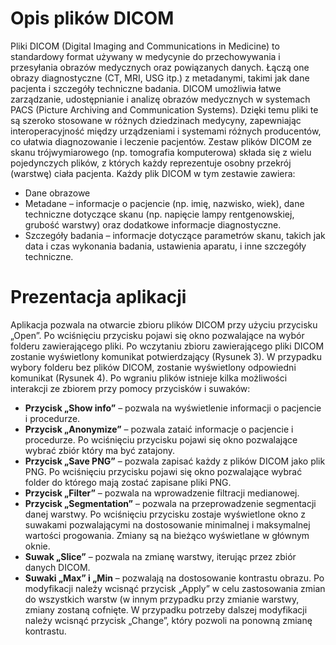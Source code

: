 # Opis plików DICOM
Pliki DICOM (Digital Imaging and Communications in Medicine) to standardowy format używany w medycynie do przechowywania i przesyłania obrazów medycznych oraz powiązanych danych. Łączą one obrazy diagnostyczne (CT, MRI, USG itp.) z metadanymi, takimi jak dane pacjenta i szczegóły techniczne badania. DICOM umożliwia łatwe zarządzanie, udostępnianie i analizę obrazów medycznych  w systemach PACS (Picture Archiving and Communication Systems). Dzięki temu pliki te są szeroko stosowane w różnych dziedzinach medycyny, zapewniając interoperacyjność między urządzeniami i systemami różnych producentów, co ułatwia diagnozowanie i leczenie pacjentów. Zestaw plików DICOM ze skanu trójwymiarowego (np. tomografia komputerowa) składa się z wielu pojedynczych plików, z których każdy reprezentuje osobny przekrój (warstwę) ciała pacjenta. Każdy plik DICOM w tym zestawie zawiera:
- Dane obrazowe
- Metadane – informacje o pacjencie (np. imię, nazwisko, wiek), dane techniczne dotyczące skanu (np. napięcie lampy rentgenowskiej, grubość warstwy) oraz dodatkowe informacje diagnostyczne.
- Szczegóły badania – informacje dotyczące parametrów skanu, takich jak data i czas wykonania badania, ustawienia aparatu, i inne szczegóły techniczne.
# Prezentacja aplikacji
Aplikacja pozwala na otwarcie zbioru plików DICOM przy użyciu przycisku „Open”. 
Po wciśnięciu przycisku pojawi się okno pozwalające na wybór folderu zawierającego pliki. Po wczytaniu zbioru zawierającego pliki DICOM zostanie wyświetlony komunikat potwierdzający (Rysunek 3). W przypadku wybory folderu bez plików DICOM, zostanie wyświetlony odpowiedni komunikat (Rysunek 4). Po wgraniu plików istnieje kilka możliwości interakcji ze zbiorem przy pomocy przycisków i suwaków:
- **Przycisk „Show info”** – pozwala na wyświetlenie informacji o pacjencie i procedurze.
- **Przycisk „Anonymize”** – pozwala zataić informacje o pacjencie i procedurze. Po wciśnięciu przycisku pojawi się okno pozwalające wybrać zbiór który ma być zatajony.
- **Przycisk „Save PNG”** – pozwala zapisać każdy z plików DICOM jako plik PNG. Po wciśnięciu przycisku pojawi się okno pozwalające wybrać folder do którego mają zostać  zapisane pliki PNG.
- **Przycisk „Filter”** – pozwala na wprowadzenie filtracji medianowej.
- **Przycisk „Segmentation”** – pozwala na przeprowadzenie segmentacji danej warstwy. Po wciśnięciu przycisku zostaje wyświetlone okno z suwakami pozwalającymi na dostosowanie minimalnej i maksymalnej wartości progowania. Zmiany są na bieżąco wyświetlane w głównym oknie.
- **Suwak „Slice”** – pozwala na zmianę warstwy, iterując przez zbiór danych DICOM.
- **Suwaki „Max” i „Min** – pozwalają na dostosowanie kontrastu obrazu. Po modyfikacji należy wcisnąć przycisk „Apply” w celu zastosowania zmian do wszystkich warstw (w innym przypadku przy zmianie warstwy, zmiany zostaną cofnięte. W przypadku potrzeby dalszej modyfikacji należy wcisnąć przycisk „Change”, który pozwoli na ponowną zmianę kontrastu. 

